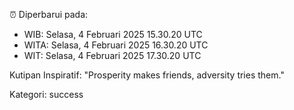 ⏰ Diperbarui pada:
- WIB: Selasa, 4 Februari 2025 15.30.20 UTC
- WITA: Selasa, 4 Februari 2025 16.30.20 UTC
- WIT: Selasa, 4 Februari 2025 17.30.20 UTC

Kutipan Inspiratif:
"Prosperity makes friends, adversity tries them."


Kategori: success

